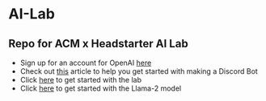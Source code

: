 # AI-Lab
## Repo for ACM x Headstarter AI Lab

- Sign up for an account for OpenAI [here](https://platform.openai.com/)
- Check out [this](https://realpython.com/how-to-make-a-discord-bot-python/) article to help you get started with making a Discord Bot
- Click [here](https://colab.research.google.com/github/team-headstart/AI-Lab/blob/main/Headstarter_AI_Lab_Intro.ipynb) to get started with the lab
- Click [here](https://colab.research.google.com/github/team-headstart/AI-Lab/blob/main/Llama_2.ipynb) to get started with the Llama-2 model
